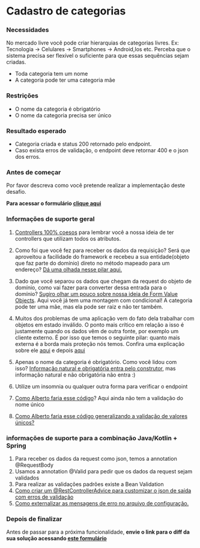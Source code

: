 # Cadastro de categorias

### Necessidades

No mercado livre você pode criar hierarquias de categorias livres. Ex: Tecnologia -> Celulares -> Smartphones -> Android,Ios etc. Perceba que o sistema precisa ser flexível o suficiente para que essas sequências sejam criadas.

*   Toda categoria tem um nome
*   A categoria pode ter uma categoria mãe

### Restrições

*   O nome da categoria é obrigatório
*   O nome da categoria precisa ser único

### Resultado esperado

*   Categoria criada e status 200 retornado pelo endpoint.
*   Caso exista erros de validação, o endpoint deve retornar 400 e o json dos erros.

### Antes de começar 

Por favor descreva como você pretende realizar a implementação deste desafio. 
  
  **Para acessar o formulário [clique aqui](https://forms.gle/znAYbfJqQS2LVLH86)**

### Informações de suporte geral

1.  [Controllers 100% coesos](https://youtu.be/NNKG2TFctfo) para lembrar você a nossa ideia de ter controllers que utilizam todos os atributos.

2.  Como foi que você fez para receber os dados da requisição? Será que aproveitou a facilidade do framework e recebeu a sua entidade(objeto que faz parte do domínio) direto no método mapeado para um endereço? [Dá uma olhada nesse pilar aqui.](https://youtu.be/AzyHKZwNg1A)

3.  Dado que você separou os dados que chegam da request do objeto de domínio, como vai fazer para converter dessa entrada para o domínio? [Sugiro olhar um pouco sobre nossa ideia de Form Value Objects](https://youtu.be/kzjSxBDQXp8). Aqui você já tem uma montagem com condicional! A categoria pode ter uma mãe, mas ela pode ser raiz e não ter também. 

4.  Muitos dos problemas de uma aplicação vem do fato dela trabalhar com objetos em estado inválido. O ponto mais crítico em relação a isso é justamente quando os dados vêm de outra fonte, por exemplo um cliente externo. É por isso que temos o seguinte pilar: quanto mais externa é a borda mais proteção nós temos. Confira uma explicação sobre ele [aqui](https://youtu.be/XPXOhvrJT1w) e depois [aqui](https://youtu.be/kkKqo80whqo)

5.  Apenas o nome da categoria é obrigatório. Como você lidou com isso? [Informação natural e obrigatória entra pelo construtor](https://youtu.be/NoKjl0xMt6w), mas informação natural e não obrigatória não entra :)

6.  Utilize um insomnia ou qualquer outra forma para verificar o endpoint

7.  [Como Alberto faria esse código](https://youtu.be/mm2kRewxysY)? Aqui ainda não tem a validação do nome único

8.  [Como Alberto faria esse código generalizando a validação de valores únicos?](https://youtu.be/apbdAwm6lQE)

### informações de suporte para a combinação Java/Kotlin + Spring

1.  Para receber os dados da request como json, temos a annotation @RequestBody
2.  Usamos a annotation @Valid para pedir que os dados da request sejam validados
3.  Para realizar as validações padrões existe a Bean Validation
4.  [Como criar um @RestControllerAdvice para customizar o json de saída com erros de validação](https://youtu.be/H6aM-4RaRrE)
5.  [Como externalizar as mensagens de erro no arquivo de configuração.](https://youtu.be/FO4HnZNCvoo)

### Depois de finalizar

Antes de passar para a próxima funcionalidade, **envie o link para o diff da sua solução acessando [este formulário](https://forms.gle/E846muHHYMKtp4Dx7)**


